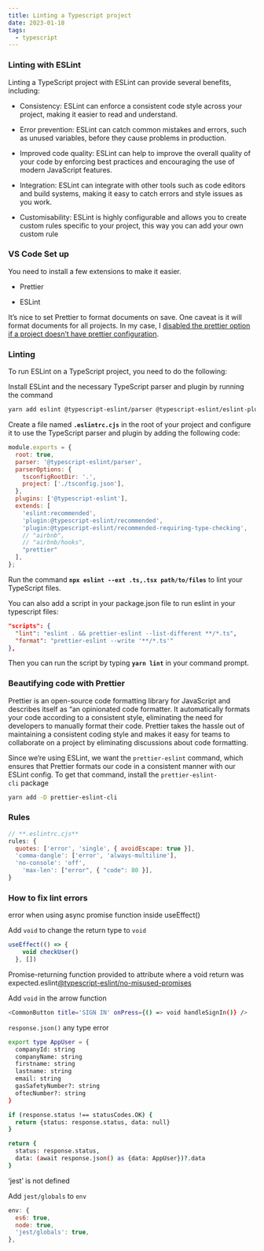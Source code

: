 ```yaml
---
title: Linting a Typescript project
date: 2023-01-18
tags:
  - typescript
---
```


### Linting with ESLint

Linting a TypeScript project with ESLint can provide several benefits, including:

- Consistency: ESLint can enforce a consistent code style across your project, making it easier to read and understand.

- Error prevention: ESLint can catch common mistakes and errors, such as unused variables, before they cause problems in production.

- Improved code quality: ESLint can help to improve the overall quality of your code by enforcing best practices and encouraging the use of modern JavaScript features.

- Integration: ESLint can integrate with other tools such as code editors and build systems, making it easy to catch errors and style issues as you work.

- Customisability: ESLint is highly configurable and allows you to create custom rules specific to your project, this way you can add your own custom rule

### VS Code Set up

You need to install a few extensions to make it easier. 

- Prettier

- ESLint

It’s nice to set Prettier to format documents on save. One caveat is it will format documents for all projects. In my case, I [disabled the prettier option if a project doesn’t have prettier configuration](https://dev.to/gulshansaini/how-to-disable-prettier-in-vscode-for-a-specific-project-2a48). 

### Linting

To run ESLint on a TypeScript project, you need to do the following:

Install ESLint and the necessary TypeScript parser and plugin by running the command

```bash
yarn add eslint @typescript-eslint/parser @typescript-eslint/eslint-plugin
```

Create a file named **`.eslintrc.cjs`** in the root of your project and configure it to use the TypeScript parser and plugin by adding the following code:

```javascript
module.exports = {
  root: true,
  parser: '@typescript-eslint/parser',
  parserOptions: {
    tsconfigRootDir: '.',
    project: ['./tsconfig.json'],
  },
  plugins: ['@typescript-eslint'],
  extends: [
    'eslint:recommended',
    'plugin:@typescript-eslint/recommended',
    'plugin:@typescript-eslint/recommended-requiring-type-checking',
    // "airbnb",
    // "airbnb/hooks",
    "prettier"
  ],
};
```

Run the command **`npx eslint --ext .ts,.tsx path/to/files`** to lint your TypeScript files.

You can also add a script in your package.json file to run eslint in your typescript files:

```json
"scripts": {
  "lint": "eslint . && prettier-eslint --list-different **/*.ts",
  "format": "prettier-eslint --write '**/*.ts'"
},
```

Then you can run the script by typing **`yarn lint`** in your command prompt.

### **Beautifying code with Prettier**

Prettier is an open-source code formatting library for JavaScript and describes itself as “an opinionated code formatter. It automatically formats your code according to a consistent style, eliminating the need for developers to manually format their code. Prettier takes the hassle out of maintaining a consistent coding style and makes it easy for teams to collaborate on a project by eliminating discussions about code formatting.

Since we’re using ESLint, we want the `prettier-eslint` command, which ensures that Prettier formats our code in a consistent manner with our ESLint config. To get that command, install the `prettier-eslint-cli` package

```bash
yarn add -D prettier-eslint-cli
```

### Rules

```javascript
// **.eslintrc.cjs**
rules: {
  quotes: ['error', 'single', { avoidEscape: true }],
  'comma-dangle': ['error', 'always-multiline'],
  'no-console': 'off',
	'max-len': ["error", { "code": 80 }],
}
```

### How to fix lint errors

error when using async promise function inside useEffect()

Add `void` to change the return type to `void`

```javascript
useEffect(() => {
    void checkUser()
  }, [])
```

Promise-returning function provided to attribute where a void return was expected.eslint[@typescript-eslint/no-misused-promises](https://typescript-eslint.io/rules/no-misused-promises)

Add `void` in the arrow function

```bash
<CommonButton title='SIGN IN' onPress={() => void handleSignIn()} />
```

`response.json()` any type error

```bash
export type AppUser = {
  companyId: string
  companyName: string
  firstname: string
  lastname: string
  email: string
  gasSafetyNumber?: string
  oftecNumber?: string
}

if (response.status !== statusCodes.OK) {
  return {status: response.status, data: null}
}

return {
  status: response.status,
  data: (await response.json() as {data: AppUser})?.data
}

```

‘jest’ is not defined

Add `jest/globals` to `env`

```javascript
env: {
  es6: true,
  node: true,
  'jest/globals': true,
},
```

